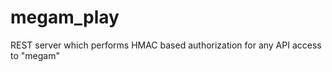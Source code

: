 megam_play
==========

REST server which performs HMAC based authorization for any API access to "megam"